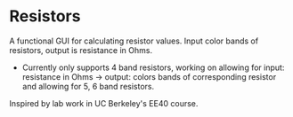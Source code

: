 Resistors
=========

A functional GUI for calculating resistor values. Input color bands of resistors, output is resistance in Ohms. 

* Currently only supports 4 band resistors, working on allowing for input: resistance in Ohms -> output: colors bands of corresponding resistor and allowing for 5, 6 band resistors.

Inspired by lab work in UC Berkeley's EE40 course.
